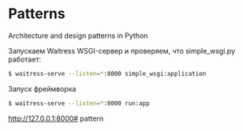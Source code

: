 # Patterns
Architecture and design patterns in Python

Запускаем Waitress WSGI-сервер и проверяем, что simple_wsgi.py работает:
```sh
$ waitress-serve --listen=*:8000 simple_wsgi:application
```


Запуск фреймворка 
```sh
$ waitress-serve --listen=*:8000 run:app
```

http://127.0.0.1:8000#   p a t t e r n  
 